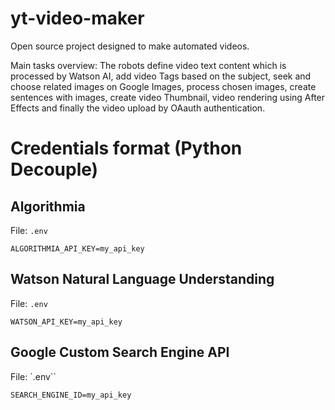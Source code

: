 # yt-video-maker
Open source project designed to make automated videos.

Main tasks overview: The robots define video text content which is processed by Watson AI, add video Tags based on the subject, seek and choose related images on Google Images, process chosen images, create sentences with images, create video Thumbnail, video rendering using After Effects and finally the video upload by OAauth authentication.


# Credentials format (Python Decouple)

## Algorithmia

File: `.env`

```
ALGORITHMIA_API_KEY=my_api_key
```

## Watson Natural Language Understanding

File: `.env`

```
WATSON_API_KEY=my_api_key
```

## Google Custom Search Engine API

File: `.env``

```
SEARCH_ENGINE_ID=my_api_key
```
